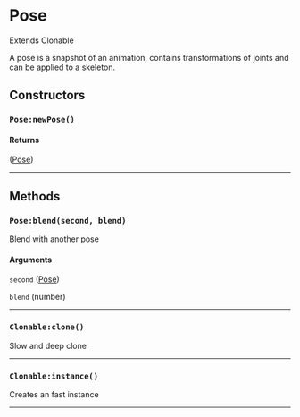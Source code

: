 # Pose
Extends Clonable

A pose is a snapshot of an animation, contains transformations of joints and can be applied to a skeleton.
## Constructors
### `Pose:newPose()`

#### Returns
([Pose](https://3dreamengine.github.io/3DreamEngine/docu/classes/pose)) 


_________________

## Methods
### `Pose:blend(second, blend)`
Blend with another pose
#### Arguments
`second` ([Pose](https://3dreamengine.github.io/3DreamEngine/docu/classes/pose)) 

`blend` (number) 


_________________

### `Clonable:clone()`
Slow and deep clone

_________________

### `Clonable:instance()`
Creates an fast instance

_________________
